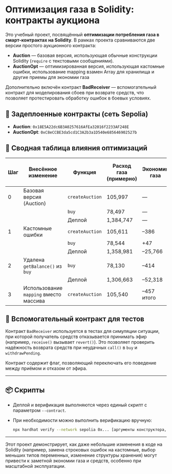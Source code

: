 # Оптимизация газа в Solidity: контракты аукциона

Это учебный проект, посвящённый **оптимизации потребления газа в смарт-контрактах на Solidity**. В рамках проекта сравниваются две версии простого аукционного контракта:

* **Auction** — базовая версия, использующая обычные конструкции Solidity (`require` с текстовыми сообщениями).
* **AuctionOpt** — оптимизированная версия, использующая кастомные ошибки, использование mapping взамен Array для хранилища и другие приемы для экономии газа

Дополнительно включён контракт **BadReceiver** — вспомогательный контракт для моделирования сбоев при возврате средств, что позволяет протестировать обработку ошибок в боевых условиях.

## 📍 Задеплоенные контракты (сеть Sepolia)

* **Auction**: `0x18E5A22dc6B3A0257616AfEa32016f2233AF248E`
* **AuctionOpt**: `0xC8eCCBE3da5cd1C3A2b3a1D540e685646902527b`

## 🔬 Сводная таблица влияния оптимизаций

| Шаг | Внесённое изменение                    | Функция         | Расход газа (примерно) | Экономия газа | Экономия (\$ при 30 gwei, ETH=\$3500) |
| --- | -------------------------------------- | --------------- | ---------------------- | ------------- | ------------------------------------- |
| 0   | Базовая версия (Auction)               | `createAuction` | 105,997                | —             | —                                     |
|     |                                        | `buy`           | 78,497                 | —             | —                                     |
|     |                                        | Деплой          | 1,384,747              | —             | —                                     |
| 1   | Кастомные ошибки                       | `createAuction` | 105,611                | –386          | \~\$0.0406                            |
|     |                                        | `buy`           | 78,544                 | +47           | \~+0.005                              |
|     |                                        | Деплой          | 1,358,981              | –25,766       | \~\$2.71                              |
| 2   | Удалена `getBalance()` из `buy`        | `buy`           | 78,130                 | –414          | \~\$0.0435                            |
|     |                                        | Деплой          | 1,306,663              | –52,318       | \~\$5.49                              |
| 3   | Использование `mapping` вместо массива | `createAuction` | 105,540                | –457 итого    | \~\$0.048                             |

## 🧪 Вспомогательный контракт для тестов

Контракт `BadReceiver` используется в тестах для симуляции ситуации, при которой получатель средств отказывается принимать эфир (например, `receive()` вызывает `revert()`). Это позволяет проверить надёжность возврата средств при неудачных `call()` в `buy` и `withdrawPending`.

Контракт содержит флаг, позволяющий переключать его поведение между приёмом и отказом от эфира.

---

## 📦 Скрипты

* Деплой и верификация выполняются через единый скрипт с параметром `--contract`.
* При необходимости можно выполнить верификацию вручную:

  ```bash
  npx hardhat verify --network sepolia 0x... [аргументы конструктора, если есть]
  ```

---

Этот проект демонстрирует, как даже небольшие изменения в коде на Solidity (например, замена строковых ошибок на кастомные, выбор меньших типов переменных, изменение структуры хранения) могут привести к заметной экономии газа и средств, особенно при масштабной эксплуатации.
